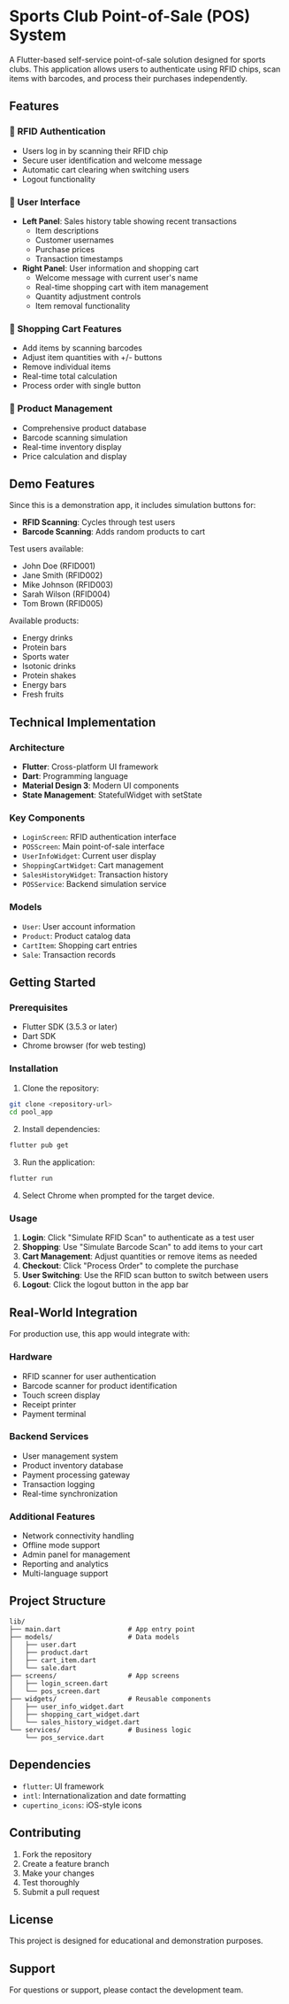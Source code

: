 # Sports Club Point-of-Sale (POS) System

A Flutter-based self-service point-of-sale solution designed for sports clubs. This application allows users to authenticate using RFID chips, scan items with barcodes, and process their purchases independently.

## Features

### 🔐 RFID Authentication
- Users log in by scanning their RFID chip
- Secure user identification and welcome message
- Automatic cart clearing when switching users
- Logout functionality

### 📱 User Interface
- **Left Panel**: Sales history table showing recent transactions
  - Item descriptions
  - Customer usernames  
  - Purchase prices
  - Transaction timestamps
- **Right Panel**: User information and shopping cart
  - Welcome message with current user's name
  - Real-time shopping cart with item management
  - Quantity adjustment controls
  - Item removal functionality

### 🛒 Shopping Cart Features
- Add items by scanning barcodes
- Adjust item quantities with +/- buttons
- Remove individual items
- Real-time total calculation
- Process order with single button

### 🏪 Product Management
- Comprehensive product database
- Barcode scanning simulation
- Real-time inventory display
- Price calculation and display

## Demo Features

Since this is a demonstration app, it includes simulation buttons for:
- **RFID Scanning**: Cycles through test users
- **Barcode Scanning**: Adds random products to cart

Test users available:
- John Doe (RFID001)
- Jane Smith (RFID002)
- Mike Johnson (RFID003)
- Sarah Wilson (RFID004)
- Tom Brown (RFID005)

Available products:
- Energy drinks
- Protein bars
- Sports water
- Isotonic drinks
- Protein shakes
- Energy bars
- Fresh fruits

## Technical Implementation

### Architecture
- **Flutter**: Cross-platform UI framework
- **Dart**: Programming language
- **Material Design 3**: Modern UI components
- **State Management**: StatefulWidget with setState

### Key Components
- `LoginScreen`: RFID authentication interface
- `POSScreen`: Main point-of-sale interface  
- `UserInfoWidget`: Current user display
- `ShoppingCartWidget`: Cart management
- `SalesHistoryWidget`: Transaction history
- `POSService`: Backend simulation service

### Models
- `User`: User account information
- `Product`: Product catalog data
- `CartItem`: Shopping cart entries
- `Sale`: Transaction records

## Getting Started

### Prerequisites
- Flutter SDK (3.5.3 or later)
- Dart SDK
- Chrome browser (for web testing)

### Installation

1. Clone the repository:
```bash
git clone <repository-url>
cd pool_app
```

2. Install dependencies:
```bash
flutter pub get
```

3. Run the application:
```bash
flutter run
```

4. Select Chrome when prompted for the target device.

### Usage

1. **Login**: Click "Simulate RFID Scan" to authenticate as a test user
2. **Shopping**: Use "Simulate Barcode Scan" to add items to your cart
3. **Cart Management**: Adjust quantities or remove items as needed
4. **Checkout**: Click "Process Order" to complete the purchase
5. **User Switching**: Use the RFID scan button to switch between users
6. **Logout**: Click the logout button in the app bar

## Real-World Integration

For production use, this app would integrate with:

### Hardware
- RFID scanner for user authentication
- Barcode scanner for product identification
- Touch screen display
- Receipt printer
- Payment terminal

### Backend Services
- User management system
- Product inventory database
- Payment processing gateway
- Transaction logging
- Real-time synchronization

### Additional Features
- Network connectivity handling
- Offline mode support
- Admin panel for management
- Reporting and analytics
- Multi-language support

## Project Structure

```
lib/
├── main.dart                 # App entry point
├── models/                   # Data models
│   ├── user.dart
│   ├── product.dart
│   ├── cart_item.dart
│   └── sale.dart
├── screens/                  # App screens
│   ├── login_screen.dart
│   └── pos_screen.dart
├── widgets/                  # Reusable components
│   ├── user_info_widget.dart
│   ├── shopping_cart_widget.dart
│   └── sales_history_widget.dart
└── services/                 # Business logic
    └── pos_service.dart
```

## Dependencies

- `flutter`: UI framework
- `intl`: Internationalization and date formatting
- `cupertino_icons`: iOS-style icons

## Contributing

1. Fork the repository
2. Create a feature branch
3. Make your changes
4. Test thoroughly
5. Submit a pull request

## License

This project is designed for educational and demonstration purposes.

## Support

For questions or support, please contact the development team.
